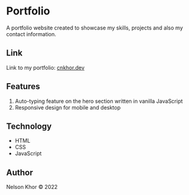 # Portfolio

A portfolio website created to showcase my skills, projects and also my contact information.

## Link

Link to my portfolio: [cnkhor.dev](cnkhor.dev)

## Features

1. Auto-typing feature on the hero section written in vanilla JavaScript
1. Responsive design for mobile and desktop

## Technology

- HTML
- CSS
- JavaScript

## Author

Nelson Khor &copy; 2022
